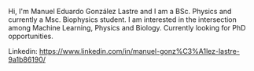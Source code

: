 Hi, I'm Manuel Eduardo González Lastre and I am a BSc. Physics and currently a Msc. Biophysics student. 
I am interested in the intersection among Machine Learning, Physics and Biology. 
Currently looking for PhD opportunities.

Linkedin: https://www.linkedin.com/in/manuel-gonz%C3%A1lez-lastre-9a1b86190/
